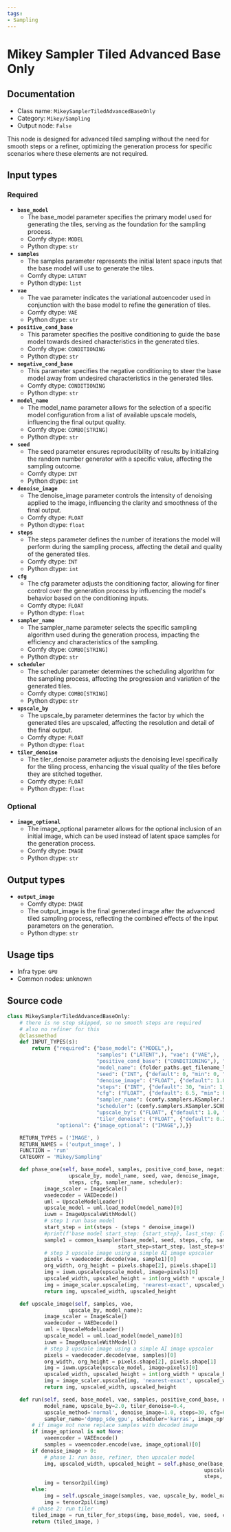 ```yaml
---
tags:
- Sampling
---
```


# Mikey Sampler Tiled Advanced Base Only
## Documentation
- Class name: `MikeySamplerTiledAdvancedBaseOnly`
- Category: `Mikey/Sampling`
- Output node: `False`

This node is designed for advanced tiled sampling without the need for smooth steps or a refiner, optimizing the generation process for specific scenarios where these elements are not required.
## Input types
### Required
- **`base_model`**
    - The base_model parameter specifies the primary model used for generating the tiles, serving as the foundation for the sampling process.
    - Comfy dtype: `MODEL`
    - Python dtype: `str`
- **`samples`**
    - The samples parameter represents the initial latent space inputs that the base model will use to generate the tiles.
    - Comfy dtype: `LATENT`
    - Python dtype: `list`
- **`vae`**
    - The vae parameter indicates the variational autoencoder used in conjunction with the base model to refine the generation of tiles.
    - Comfy dtype: `VAE`
    - Python dtype: `str`
- **`positive_cond_base`**
    - This parameter specifies the positive conditioning to guide the base model towards desired characteristics in the generated tiles.
    - Comfy dtype: `CONDITIONING`
    - Python dtype: `str`
- **`negative_cond_base`**
    - This parameter specifies the negative conditioning to steer the base model away from undesired characteristics in the generated tiles.
    - Comfy dtype: `CONDITIONING`
    - Python dtype: `str`
- **`model_name`**
    - The model_name parameter allows for the selection of a specific model configuration from a list of available upscale models, influencing the final output quality.
    - Comfy dtype: `COMBO[STRING]`
    - Python dtype: `str`
- **`seed`**
    - The seed parameter ensures reproducibility of results by initializing the random number generator with a specific value, affecting the sampling outcome.
    - Comfy dtype: `INT`
    - Python dtype: `int`
- **`denoise_image`**
    - The denoise_image parameter controls the intensity of denoising applied to the image, influencing the clarity and smoothness of the final output.
    - Comfy dtype: `FLOAT`
    - Python dtype: `float`
- **`steps`**
    - The steps parameter defines the number of iterations the model will perform during the sampling process, affecting the detail and quality of the generated tiles.
    - Comfy dtype: `INT`
    - Python dtype: `int`
- **`cfg`**
    - The cfg parameter adjusts the conditioning factor, allowing for finer control over the generation process by influencing the model's behavior based on the conditioning inputs.
    - Comfy dtype: `FLOAT`
    - Python dtype: `float`
- **`sampler_name`**
    - The sampler_name parameter selects the specific sampling algorithm used during the generation process, impacting the efficiency and characteristics of the sampling.
    - Comfy dtype: `COMBO[STRING]`
    - Python dtype: `str`
- **`scheduler`**
    - The scheduler parameter determines the scheduling algorithm for the sampling process, affecting the progression and variation of the generated tiles.
    - Comfy dtype: `COMBO[STRING]`
    - Python dtype: `str`
- **`upscale_by`**
    - The upscale_by parameter determines the factor by which the generated tiles are upscaled, affecting the resolution and detail of the final output.
    - Comfy dtype: `FLOAT`
    - Python dtype: `float`
- **`tiler_denoise`**
    - The tiler_denoise parameter adjusts the denoising level specifically for the tiling process, enhancing the visual quality of the tiles before they are stitched together.
    - Comfy dtype: `FLOAT`
    - Python dtype: `float`
### Optional
- **`image_optional`**
    - The image_optional parameter allows for the optional inclusion of an initial image, which can be used instead of latent space samples for the generation process.
    - Comfy dtype: `IMAGE`
    - Python dtype: `str`
## Output types
- **`output_image`**
    - Comfy dtype: `IMAGE`
    - The output_image is the final generated image after the advanced tiled sampling process, reflecting the combined effects of the input parameters on the generation.
    - Python dtype: `str`
## Usage tips
- Infra type: `GPU`
- Common nodes: unknown


## Source code
```python
class MikeySamplerTiledAdvancedBaseOnly:
    # there is no step skipped, so no smooth steps are required
    # also no refiner for this
    @classmethod
    def INPUT_TYPES(s):
        return {"required": {"base_model": ("MODEL",),
                             "samples": ("LATENT",), "vae": ("VAE",),
                             "positive_cond_base": ("CONDITIONING",), "negative_cond_base": ("CONDITIONING",),
                             "model_name": (folder_paths.get_filename_list("upscale_models"), ),
                             "seed": ("INT", {"default": 0, "min": 0, "max": 0xffffffffffffffff}),
                             "denoise_image": ("FLOAT", {"default": 1.0, "min": 0.0, "max": 1.0, "step": 0.01}),
                             "steps": ("INT", {"default": 30, "min": 1, "max": 1000}),
                             "cfg": ("FLOAT", {"default": 6.5, "min": 0.0, "max": 1000.0, "step": 0.1}),
                             "sampler_name": (comfy.samplers.KSampler.SAMPLERS, ),
                             "scheduler": (comfy.samplers.KSampler.SCHEDULERS, ),
                             "upscale_by": ("FLOAT", {"default": 1.0, "min": 0.1, "max": 10.0, "step": 0.1}),
                             "tiler_denoise": ("FLOAT", {"default": 0.25, "min": 0.0, "max": 1.0, "step": 0.05}),},
                "optional": {"image_optional": ("IMAGE",),}}

    RETURN_TYPES = ('IMAGE', )
    RETURN_NAMES = ('output_image', )
    FUNCTION = 'run'
    CATEGORY = 'Mikey/Sampling'

    def phase_one(self, base_model, samples, positive_cond_base, negative_cond_base,
                    upscale_by, model_name, seed, vae, denoise_image,
                    steps, cfg, sampler_name, scheduler):
            image_scaler = ImageScale()
            vaedecoder = VAEDecode()
            uml = UpscaleModelLoader()
            upscale_model = uml.load_model(model_name)[0]
            iuwm = ImageUpscaleWithModel()
            # step 1 run base model
            start_step = int(steps - (steps * denoise_image))
            #print(f'base model start_step: {start_step}, last_step: {last_step}')
            sample1 = common_ksampler(base_model, seed, steps, cfg, sampler_name, scheduler, positive_cond_base, negative_cond_base, samples,
                                    start_step=start_step, last_step=steps, force_full_denoise=False)[0]
            # step 3 upscale image using a simple AI image upscaler
            pixels = vaedecoder.decode(vae, sample1)[0]
            org_width, org_height = pixels.shape[2], pixels.shape[1]
            img = iuwm.upscale(upscale_model, image=pixels)[0]
            upscaled_width, upscaled_height = int(org_width * upscale_by // 8 * 8), int(org_height * upscale_by // 8 * 8)
            img = image_scaler.upscale(img, 'nearest-exact', upscaled_width, upscaled_height, 'center')[0]
            return img, upscaled_width, upscaled_height

    def upscale_image(self, samples, vae,
                    upscale_by, model_name):
            image_scaler = ImageScale()
            vaedecoder = VAEDecode()
            uml = UpscaleModelLoader()
            upscale_model = uml.load_model(model_name)[0]
            iuwm = ImageUpscaleWithModel()
            # step 3 upscale image using a simple AI image upscaler
            pixels = vaedecoder.decode(vae, samples)[0]
            org_width, org_height = pixels.shape[2], pixels.shape[1]
            img = iuwm.upscale(upscale_model, image=pixels)[0]
            upscaled_width, upscaled_height = int(org_width * upscale_by // 8 * 8), int(org_height * upscale_by // 8 * 8)
            img = image_scaler.upscale(img, 'nearest-exact', upscaled_width, upscaled_height, 'center')[0]
            return img, upscaled_width, upscaled_height

    def run(self, seed, base_model, vae, samples, positive_cond_base, negative_cond_base,
            model_name, upscale_by=2.0, tiler_denoise=0.4,
            upscale_method='normal', denoise_image=1.0, steps=30, cfg=6.5,
            sampler_name='dpmpp_sde_gpu', scheduler='karras', image_optional=None):
        # if image not none replace samples with decoded image
        if image_optional is not None:
            vaeencoder = VAEEncode()
            samples = vaeencoder.encode(vae, image_optional)[0]
        if denoise_image > 0:
            # phase 1: run base, refiner, then upscaler model
            img, upscaled_width, upscaled_height = self.phase_one(base_model, samples, positive_cond_base, negative_cond_base,
                                                                upscale_by, model_name, seed, vae, denoise_image,
                                                                steps, cfg, sampler_name, scheduler)
            img = tensor2pil(img)
        else:
            img = self.upscale_image(samples, vae, upscale_by, model_name)
            img = tensor2pil(img)
        # phase 2: run tiler
        tiled_image = run_tiler_for_steps(img, base_model, vae, seed, cfg, sampler_name, scheduler, positive_cond_base, negative_cond_base, steps, tiler_denoise)
        return (tiled_image, )

```
